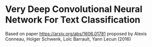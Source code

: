 # Very Deep Convolutional Neural Network For Text Classification

Based on paper https://arxiv.org/abs/1606.01781 proposed by Alexis Conneau, Holger Schwenk, Loïc Barrault, Yann Lecun (2016)
